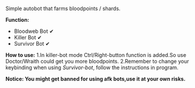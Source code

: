 Simple autobot that farms bloodpoints / shards. 

**Function:**
- Bloodweb Bot &#x2714;
- Killer   Bot &#x2714; 
- Survivor Bot &#x2714; 

**How to use:**
1.In killer-bot mode Ctrl/Right-button function is added.So use Doctor/Wraith could get you more bloodpoints.
2.Remember to change your keybinding when using *Survivor-bot*, follow the instructions in program.

**Notice: You might get banned for using afk bots,use it at your own risks.**

